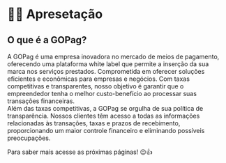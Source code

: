# 🧑‍🏫 Apresetação

## O que é a GOPag?

<p>A GOPag é uma empresa inovadora no mercado de meios de pagamento, oferecendo uma plataforma white label que permite a inserção da sua marca nos serviços prestados. Comprometida em oferecer soluções eficientes e econômicas para empresas e negócios. Com taxas competitivas e transparentes, nosso objetivo é garantir que o empreendedor tenha o melhor custo-benefício ao processar suas transações financeiras. <br>
Além das taxas competitivas, a GOPag se orgulha de sua política de transparência. Nossos clientes têm acesso a todas as informações relacionadas às transações, taxas e prazos de recebimento, proporcionando um maior controle financeiro e eliminando possíveis preocupações.</p>

<p>Para saber mais acesse as próximas páginas! 😉👍</p>
